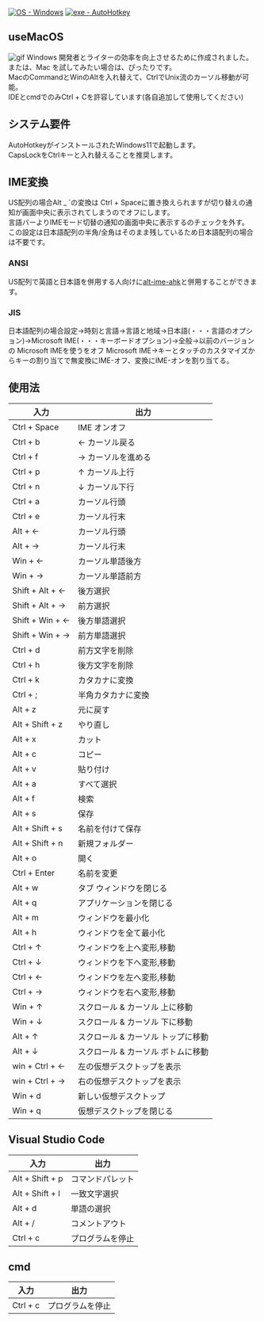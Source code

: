  [![OS - Windows](https://img.shields.io/badge/OS-Windows-blue?logo=windows&logoColor=white)](https://www.microsoft.com/ "Go to Microsoft homepage") [![exe - AutoHotkey](https://img.shields.io/badge/exe-AutoHotkey-2ea44f)](https://www.autohotkey.com/ "Go to AutoHotkey")

## useMacOS
![gif](https://user-images.githubusercontent.com/75829584/213149046-0ca524f6-a918-4aa8-ae1c-2076f6129b35.gif)
Windows 開発者とライターの効率を向上させるために作成されました。  
または、Mac を試してみたい場合は、ぴったりです。  
MacのCommandとWinのAltを入れ替えて、CtrlでUnix流のカーソル移動が可能。  
IDEとcmdでのみCtrl + Cを許容しています(各自追加して使用してください)  

## システム要件
AutoHotkeyがインストールされたWindows11で起動します。  
CapsLockをCtrlキーと入れ替えることを推奨します。

## IME変換
US配列の場合Alt _ `の変換は Ctrl + Spaceに置き換えられますが切り替えの通知が画面中央に表示されてしまうのでオフにします。  
言語バーよりIMEモード切替の通知の画面中央に表示するのチェックを外す。  
この設定は日本語配列の半角/全角はそのまま残しているため日本語配列の場合は不要です。

### ANSI
US配列で英語と日本語を併用する人向けに[alt-ime-ahk](https://github.com/karakaram/alt-ime-ahk)と併用することができます。

### JIS
日本語配列の場合設定→時刻と言語→言語と地域→日本語(・・・言語のオプション)→Microsoft IME(・・・キーボードオプション)→全般→以前のバージョンの Microsoft IMEを使うをオフ
Microsoft IME→キーとタッチのカスタマイズからキーの割り当てで無変換にIME-オフ、変換にIME-オンを割り当てる。

## 使用法
| 入力 | 出力 |
| ------------- | ------------- |
| Ctrl + Space | IME オンオフ |
| Ctrl + b | ← カーソル戻る |
| Ctrl + f | → カーソルを進める|
| Ctrl + p | ↑ カーソル上行 |
| Ctrl + n | ↓ カーソル下行 |
| Ctrl + a | カーソル行頭 |
| Ctrl + e | カーソル行末 |
| Alt + ←  | カーソル行頭 |
| Alt + →  | カーソル行末 |
| Win + ←  | カーソル単語後方 |
| Win + →  | カーソル単語前方 |
| Shift + Alt + ← | 後方選択 |
| Shift + Alt + → | 前方選択 |
| Shift + Win + ← | 後方単語選択 |
| Shift + Win + → | 前方単語選択 |
| Ctrl + d | 前方文字を削除 |
| Ctrl + h | 後方文字を削除 |
| Ctrl + k | カタカナに変換 |
| Ctrl + ; | 半角カタカナに変換 |
| Alt + z | 元に戻す |
| Alt + Shift + z | やり直し |
| Alt + x | カット |
| Alt + c | コピー |
| Alt + v | 貼り付け |
| Alt + a | すべて選択 |
| Alt + f | 検索 |
| Alt + s | 保存 |
| Alt + Shift + s | 名前を付けて保存 |
| Alt + Shift + n | 新規フォルダー |
| Alt + o | 開く |
| Ctrl + Enter | 名前を変更 |
| Alt + w | タブ ウィンドウを閉じる |
| Alt + q | アプリケーションを閉じる |
| Alt + m | ウィンドウを最小化 |
| Alt + h | ウィンドウを全て最小化 |
| Ctrl + ↑ | ウィンドウを上へ変形,移動 |
| Ctrl + ↓ | ウィンドウを下へ変形,移動 |
| Ctrl + ← | ウィンドウを左へ変形,移動 |
| Ctrl + → | ウィンドウを右へ変形,移動 |
| Win + ↑ | スクロール & カーソル 上に移動 |
| Win + ↓ | スクロール & カーソル 下に移動 |
| Alt + ↑ | スクロール & カーソル トップに移動 |
| Alt + ↓ | スクロール & カーソル ボトムに移動 |
| win + Ctrl + ← | 左の仮想デスクトップを表示 |
| win + Ctrl + → | 右の仮想デスクトップを表示 |
| Win + d | 新しい仮想デスクトップ |
| Win + q | 仮想デスクトップを閉じる |

## Visual Studio Code
| 入力 | 出力 |
| ------------- | ------------- |
| Alt + Shift + p | コマンドパレット |
| Alt + Shift + l | 一致文字選択 |
| Alt + d | 単語の選択 |
| Alt + / | コメントアウト |
| Ctrl + c | プログラムを停止 |

## cmd
| 入力 | 出力 |
| ------------- | ------------- |
| Ctrl + c | プログラムを停止 |
